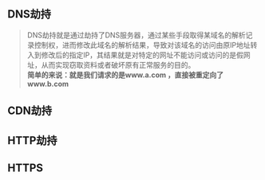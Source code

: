 ## DNS劫持
> DNS劫持就是通过劫持了DNS服务器，通过某些手段取得某域名的解析记录控制权，进而修改此域名的解析结果，导致对该域名的访问由原IP地址转入到修改后的指定IP，其结果就是对特定的网址不能访问或访问的是假网址，从而实现窃取资料或者破坏原有正常服务的目的。  
**简单的来说：就是我们请求的是www.a.com ，直接被重定向了www.b.com**

## CDN劫持

## HTTP劫持

## HTTPS